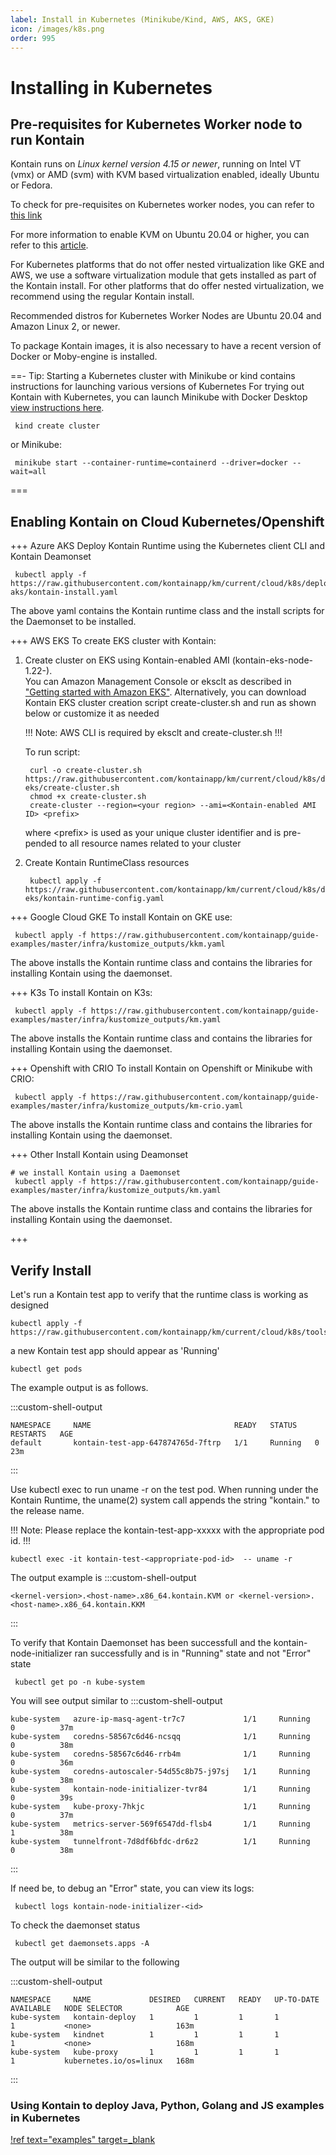 ```yaml
---
label: Install in Kubernetes (Minikube/Kind, AWS, AKS, GKE)
icon: /images/k8s.png
order: 995
---
```


# Installing in Kubernetes
## Pre-requisites for Kubernetes Worker node to run Kontain
Kontain runs on *Linux kernel version 4.15 or newer*, running on Intel VT (vmx) or AMD (svm) with KVM based virtualization enabled, ideally Ubuntu or Fedora.  

To check for pre-requisites on Kubernetes worker nodes, you can refer to [this link](/getting_started/install_linux/#checking-for-pre-requisites)

For more information to enable KVM on Ubuntu 20.04 or higher, you can refer to this [article](https://linuxize.com/post/how-to-install-kvm-on-ubuntu-20-04/).

For Kubernetes platforms that do not offer nested virtualization like GKE and AWS, we use a software virtualization module that gets installed as part of the Kontain install.  For other platforms that do offer nested virtualization, we recommend using the regular Kontain install.

Recommended distros for Kubernetes Worker Nodes are Ubuntu 20.04 and Amazon Linux 2, or newer.

To package Kontain images, it is also necessary to have a recent version of Docker or Moby-engine is installed.

==- Tip: Starting a Kubernetes cluster with Minikube or kind
contains instructions for launching various versions of Kubernetes
For trying out Kontain with Kubernetes, you can launch Minikube with Docker Desktop [view instructions here](/appendix/minikube/).

```shell
 kind create cluster
```

or Minikube:

```shell
 minikube start --container-runtime=containerd --driver=docker --wait=all
```
===


## Enabling Kontain on Cloud Kubernetes/Openshift
+++ Azure AKS
Deploy Kontain Runtime using the Kubernetes client CLI and Kontain Deamonset

```shell
 kubectl apply -f https://raw.githubusercontent.com/kontainapp/km/current/cloud/k8s/deploy/azure-aks/kontain-install.yaml
```

The above yaml contains the Kontain runtime class and the install scripts for the Daemonset to be installed.

+++ AWS EKS
To create EKS cluster with Kontain:

1. Create cluster on EKS using Kontain-enabled AMI (kontain-eks-node-1.22-<version>).  
    You can Amazon Management Console or eksclt as described in ["Getting started with Amazon EKS"](https://docs.aws.amazon.com/eks/latest/userguide/getting-started.html).
    Alternatively, you can download Kontain EKS cluster creation script create-cluster.sh and run as shown below or customize it as needed
    
    !!!
    Note: AWS CLI is required by eksclt and create-cluster.sh
    !!!

    To run script:

    ```console
     curl -o create-cluster.sh https://raw.githubusercontent.com/kontainapp/km/current/cloud/k8s/deploy/amazon-eks/create-cluster.sh
     chmod +x create-cluster.sh 
     create-cluster --region=<your region> --ami=<Kontain-enabled AMI ID> <prefix>
    ```
    where \<prefix\> is used as your unique cluster identifier and is pre-pended to all resource names related to your cluster

2. Create Kontain RuntimeClass resources

    ```console
     kubectl apply -f https://raw.githubusercontent.com/kontainapp/km/current/cloud/k8s/deploy/amazon-eks/kontain-runtime-config.yaml

+++ Google Cloud GKE
To install Kontain on GKE use:

```shell
 kubectl apply -f https://raw.githubusercontent.com/kontainapp/guide-examples/master/infra/kustomize_outputs/kkm.yaml
```

The above installs the Kontain runtime class and contains the libraries for installing Kontain using the daemonset.

+++ K3s
To install Kontain on K3s:

```shell
 kubectl apply -f https://raw.githubusercontent.com/kontainapp/guide-examples/master/infra/kustomize_outputs/km.yaml
```

The above installs the Kontain runtime class and contains the libraries for installing Kontain using the daemonset.

+++ Openshift with CRIO
To install Kontain on Openshift or Minikube with CRIO:

```shell
 kubectl apply -f https://raw.githubusercontent.com/kontainapp/guide-examples/master/infra/kustomize_outputs/km-crio.yaml
```

The above installs the Kontain runtime class and contains the libraries for installing Kontain using the daemonset.

+++ Other 
Install Kontain using Deamonset 

```shell
# we install Kontain using a Daemonset
 kubectl apply -f https://raw.githubusercontent.com/kontainapp/guide-examples/master/infra/kustomize_outputs/km.yaml
```

The above installs the Kontain runtime class and contains the libraries for installing Kontain using the daemonset.

+++

## Verify Install
Let's run a Kontain test app to verify that the runtime class is working as designed

```shell
kubectl apply -f https://raw.githubusercontent.com/kontainapp/km/current/cloud/k8s/tools/test.yaml
```
a new Kontain test app should appear as 'Running'

```shell
kubectl get pods 
```
The example output is as follows.

:::custom-shell-output
```
NAMESPACE     NAME                                READY   STATUS    RESTARTS   AGE
default       kontain-test-app-647874765d-7ftrp   1/1     Running   0          23m
```
:::

Use kubectl exec to run uname -r on the test pod. When running under the Kontain Runtime, the uname(2) system call appends the string "kontain." to the release name. 


!!!
Note: Please replace the kontain-test-app-xxxxx with the appropriate pod id.
!!!


```shell
kubectl exec -it kontain-test-<appropriate-pod-id>  -- uname -r 
```

The output example is 
:::custom-shell-output
```
<kernel-version>.<host-name>.x86_64.kontain.KVM or <kernel-version>.<host-name>.x86_64.kontain.KKM
```
:::

To verify that Kontain Daemonset has been successfull and the kontain-node-initializer ran successfully and is in "Running" state and not "Error" state
```shell
 kubectl get po -n kube-system
```

You will see output similar to
:::custom-shell-output
```
kube-system   azure-ip-masq-agent-tr7c7             1/1     Running   0          37m
kube-system   coredns-58567c6d46-ncsqq              1/1     Running   0          38m
kube-system   coredns-58567c6d46-rrb4m              1/1     Running   0          36m
kube-system   coredns-autoscaler-54d55c8b75-j97sj   1/1     Running   0          38m
kube-system   kontain-node-initializer-tvr84        1/1     Running   0          39s
kube-system   kube-proxy-7hkjc                      1/1     Running   0          37m
kube-system   metrics-server-569f6547dd-flsb4       1/1     Running   1          38m
kube-system   tunnelfront-7d8df6bfdc-dr6z2          1/1     Running   0          38m
```
:::

If need be, to debug an "Error" state, you can view its logs:
```shell
 kubectl logs kontain-node-initializer-<id>
```

To check the daemonset status
```shell
 kubectl get daemonsets.apps -A
```
The output will be similar to the following

:::custom-shell-output
```
NAMESPACE     NAME             DESIRED   CURRENT   READY   UP-TO-DATE   AVAILABLE   NODE SELECTOR            AGE
kube-system   kontain-deploy   1         1         1       1            1           <none>                   163m
kube-system   kindnet          1         1         1       1            1           <none>                   168m
kube-system   kube-proxy       1         1         1       1            1           kubernetes.io/os=linux   168m
```
:::

### Using Kontain to deploy Java, Python, Golang and JS examples in Kubernetes
[!ref text="examples" target=_blank](https://github.com/kontainapp/guide-examples/tree/master/examples)

